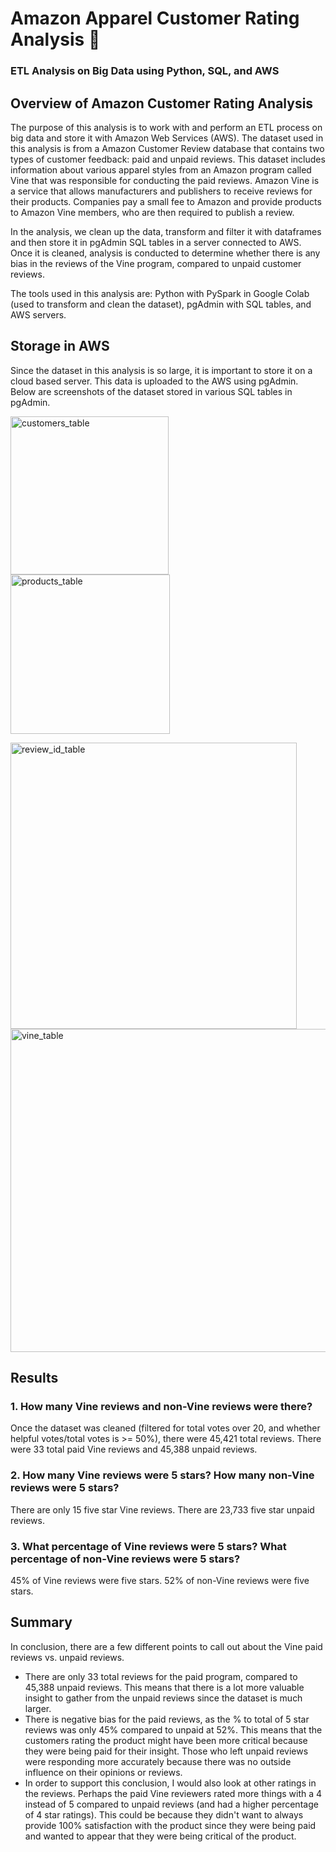 # Amazon Apparel Customer Rating Analysis :dress:
### ETL Analysis on Big Data using Python, SQL, and AWS

## Overview of Amazon Customer Rating Analysis

The purpose of this analysis is to work with and perform an ETL process on big data and store it with Amazon Web Services (AWS). The dataset used in this analysis is from a Amazon Customer Review database that contains two types of customer feedback: paid and unpaid reviews. This dataset includes information about various apparel styles from an Amazon program called Vine that was responsible for conducting the paid reviews. Amazon Vine is a service that allows manufacturers and publishers to receive reviews for their products. Companies pay a small fee to Amazon and provide products to Amazon Vine members, who are then required to publish a review. 

In the analysis, we clean up the data, transform and filter it with dataframes and then store it in pgAdmin SQL tables in a server connected to AWS. Once it is cleaned, analysis is conducted to determine whether there is any bias in the reviews of the Vine program, compared to unpaid customer reviews.

The tools used in this analysis are: Python with PySpark in Google Colab (used to transform and clean the dataset), pgAdmin with SQL tables, and AWS servers. 

## Storage in AWS 

Since the dataset in this analysis is so large, it is important to store it on a cloud based server. This data is uploaded to the AWS using pgAdmin. Below are screenshots of the dataset stored in various SQL tables in pgAdmin. 

<img width="253" alt="customers_table" src="https://user-images.githubusercontent.com/67871338/98471863-2ba98e80-21bd-11eb-9ecc-4c5c3a91bbaf.PNG"> <img width="255" alt="products_table" src="https://user-images.githubusercontent.com/67871338/98471865-2e0be880-21bd-11eb-802a-bbda2994272d.PNG">

<img width="458" alt="review_id_table" src="https://user-images.githubusercontent.com/67871338/98471866-2fd5ac00-21bd-11eb-9582-3732278c36d9.PNG"> <img width="517" alt="vine_table" src="https://user-images.githubusercontent.com/67871338/98471870-32380600-21bd-11eb-8bad-4f7d71e03065.PNG">

## Results 

### 1. How many Vine reviews and non-Vine reviews were there? 
Once the dataset was cleaned (filtered for total votes over 20, and whether helpful votes/total votes is >= 50%), there were 45,421 total reviews. 
There were 33 total paid Vine reviews and 45,388 unpaid reviews. 

### 2. How many Vine reviews were 5 stars? How many non-Vine reviews were 5 stars? 
There are only 15 five star Vine reviews. There are 23,733 five star unpaid reviews. 

### 3. What percentage of Vine reviews were 5 stars? What percentage of non-Vine reviews were 5 stars? 
45% of Vine reviews were five stars. 52% of non-Vine reviews were five stars. 

## Summary 

In conclusion, there are a few different points to call out about the Vine paid reviews vs. unpaid reviews. 

- There are only 33 total reviews for the paid program, compared to 45,388 unpaid reviews. This means that there is a lot more valuable insight to gather from the unpaid reviews since the dataset is much larger. 
- There is negative bias for the paid reviews, as the % to total of 5 star reviews was only 45% compared to unpaid at 52%. This means that the customers rating the product might have been more critical because they were being paid for their insight. Those who left unpaid reviews were responding more accurately because there was no outside influence on their opinions or reviews. 
- In order to support this conclusion, I would also look at other ratings in the reviews. Perhaps the paid Vine reviewers rated more things with a 4 instead of 5 compared to unpaid reviews (and had a higher percentage of 4 star ratings). This could be because they didn't want to always provide 100% satisfaction with the product since they were being paid and wanted to appear that they were being critical of the product. 
